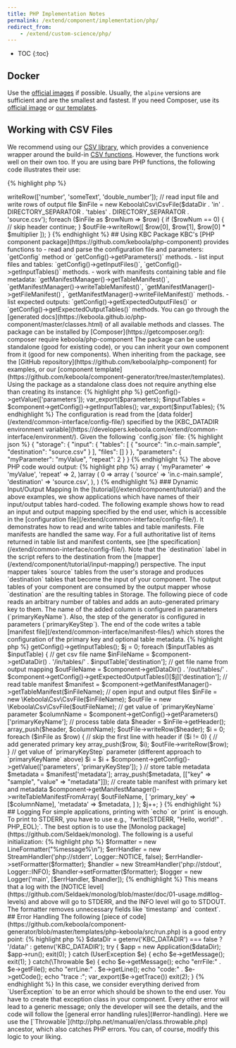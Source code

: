 ```yaml
---
title: PHP Implementation Notes
permalink: /extend/component/implementation/php/
redirect_from:
    - /extend/custom-science/php/
---
```


* TOC
{:toc}

## Docker
Use the [official images](https://hub.docker.com/_/php/) if possible. Usually, the `alpine` versions are sufficient and are the
smallest and fastest. If you need Composer, use its [official image](https://hub.docker.com/_/composer/) or
[our templates](https://github.com/keboola/component-generator/blob/master/templates/).

## Working with CSV Files
We recommend using our [CSV library](https://github.com/keboola/php-csv), which provides a convenience wrapper
around the build-in [CSV functions](http://php.net/manual/en/function.fgetcsv.php). However, the functions work well on their own too.
If you are using bare PHP functions, the following code illustrates their use:

{% highlight php %}
<?php
$fhIn = fopen('/data/in/tables/source.csv', 'r');
$fhOut = fopen('/data/out/tables/destination.csv', 'w');
$header = fgetcsv($fhIn);
$numberIndex = array_search('number', $header);
fputcsv($fhOut, array_merge($header, ['double_number']));
while ($row = fgetcsv($fhIn)) {
	$row[] = $row[$numberIndex] * 2;
	fputcsv($fhOut, $row);
}
fclose($fhIn);
fclose($fhOut);
echo "All done";
{% endhighlight %}

Note that we open both the input and output files simultaneously; as soon as a row is processed,
it is immediately written to the destination file. This approach keeps only a single row of data in the memory and is
generally very efficient. It is recommended to implement the processing in this way because data files
coming from KBC can be quite large.

The same can be achieved via the [CSV library](https://github.com/keboola/php-csv). Install the
package with `composer require keboola/csv`. The following
piece of code uses it and reads the [configuration file](/extend/common-interface/config-file/).

{% highlight php %}
<?php

require "vendor/autoload.php";

// read the configuration file
$dataDir = getenv('KBC_DATADIR') . DIRECTORY_SEPARATOR;
$configFile = $dataDir . 'config.json';
$config = json_decode(file_get_contents($configFile), true);

$multiplier = $config['parameters']['multiplier'];

// create output file and write header
$outFile = new \Keboola\Csv\CsvFile(
    $dataDir . 'out' . DIRECTORY_SEPARATOR . 'tables' . DIRECTORY_SEPARATOR . 'destination.csv'
);
$outFile->writeRow(['number', 'someText', 'double_number']);

// read input file and write rows of output file
$inFile = new Keboola\Csv\CsvFile($dataDir . 'in' . DIRECTORY_SEPARATOR . 'tables' . DIRECTORY_SEPARATOR . 'source.csv');
foreach ($inFile as $rowNum => $row) {
    if ($rowNum == 0) {
        // skip header
        continue;
    }
    $outFile->writeRow([
        $row[0],
        $row[1],
        $row[0] * $multiplier
    ]);
}
{% endhighlight %}

## Using KBC Package
KBC's [PHP component package](https://github.com/keboola/php-component) provides functions to

- read and parse the configuration file and parameters: 
	`getConfig` method or `getConfig()->getParameters()` methods.
- list input files and tables: `getConfig()->getInputFiles()`, `getConfig()->getInputTables()` methods.
- work with manifests containing table and file metadata: `getManifestManager()->getTableManifest()`, `getManifestManager()->writeTableManifest()`, `getManifestManager()->getFileManifest()`, `getManifestManager()->writeFileManifest()` methods.
- list expected outputs: `getConfig()->getExpectedOutputFiles()` or `getConfig()->getExpectedOutputTables()` methods.

You can go through the [generated docs](https://keboola.github.io/php-component/master/classes.html) of all available methods and classes.
The package can be installed by [Composer](https://getcomposer.org/):

    composer require keboola/php-component

The package can be used standalone (good for existing code), or you can inherit your own component from it (good for new components).
When inheriting from the package, see the [GitHub repository](https://github.com/keboola/php-component) for examples, or
our [component template](https://github.com/keboola/component-generator/tree/master/templates).
Using the package as a standalone class does not require anything else than creating its instance:

{% highlight php %}
<?php

require "vendor/autoload.php";

$component = new \Keboola\Component\BaseComponent();
$parameters = $component->getConfig()->getValue(['parameters']);
var_export($parameters);

$inputTables = $component->getConfig()->getInputTables();
var_export($inputTables);
{% endhighlight %}

The configuration is read from the [data folder](/extend/common-interface/config-file/) specified by the
[KBC_DATADIR environment variable](https://developers.keboola.com/extend/common-interface/environment/).
Given the following `config.json` file:

{% highlight json %}
{
    "storage": {
        "input": {
            "tables": [
                {
                    "source": "in.c-main.sample",
                    "destination": "source.csv"
                }
            ],
            "files": []
        }
    },
    "parameters": {
        "myParameter": "myValue",
        "repeat": 2
    }
}
{% endhighlight %}

The above PHP code would output:

{% highlight php %}
array (
  'myParameter' => 'myValue',
  'repeat' => 2,
)array (
  0 =>
  array (
    'source' => 'in.c-main.sample',
    'destination' => 'source.csv',
  ),
)
{% endhighlight %}

### Dynamic Input/Output Mapping
In the [tutorial](/extend/component/tutorial/) and the above examples, we show
applications which have names of their input/output tables hard-coded.
The following example shows how to read an input and output mapping specified by the end user,
which is accessible in the [configuration file](/extend/common-interface/config-file/). It demonstrates
how to read and write tables and table manifests. File manifests are handled the same way. For a full authoritative list
of items returned in table list and manifest contents, see [the specification](/extend/common-interface/config-file/).

Note that the `destination` label in the script refers to the destination from the
[mapper](/extend/component/tutorial/input-mapping/) perspective.
The input mapper takes `source` tables from the user's storage and produces `destination` tables that become
the input of your component. The output tables of your component are consumed by the output mapper
whose `destination` are the resulting tables in Storage.

The following piece of code reads an arbitrary number of tables and adds an auto-generated primary key
to them. The name of the added column is configured in parameters (`primaryKeyName`). Also, the
step of the generator is configured in parameters (`primaryKeyStep`). The end of the code writes
a table [manifest file](/extend/common-interface/manifest-files/) which stores the configuration of
the primary key and optional table metadata.

{% highlight php %}
<?php

require "vendor/autoload.php";

$component = new \Keboola\Component\BaseComponent();
$inputTables = $component->getConfig()->getInputTables();

$j = 0;
foreach ($inputTables as $inputTable) {
    // get csv file name
    $inFileName = $component->getDataDir() . '/in/tables/' . $inputTable['destination'];

    // get file name from output mapping
    $outFileName = $component->getDataDir() . '/out/tables/' .
        $component->getConfig()->getExpectedOutputTables()[$j]['destination'];

    // read table manifest
    $manifest = $component->getManifestManager()->getTableManifest($inFileName);

    // open input and output files
    $inFile = new \Keboola\Csv\CsvFile($inFileName);
    $outFile = new \Keboola\Csv\CsvFile($outFileName);
    // get value of `primaryKeyName` parameter
    $columnName = $component->getConfig()->getParameters()['primaryKeyName'];

    // process table data
    $header = $inFile->getHeader();
    array_push($header, $columnName);
    $outFile->writeRow($header);
    $i = 0;
    foreach ($inFile as $row) {
        // skip the first line with header
        if ($i != 0) {
            // add generated primary key
            array_push($row, $i);
            $outFile->writeRow($row);
        }
        // get value of `primaryKeyStep` parameter (different approach to `primaryKeyName` above)
        $i = $i + $component->getConfig()->getValue(['parameters', 'primaryKeyStep']);
    }

    // store table metadata
    $metadata = $manifest['metadata'];
    array_push($metadata, [["key" => "sample", "value" => "metadata"]]);

    // create table manifest with primary ket and metadata
    $component->getManifestManager()->writeTableManifestFromArray(
        $outFileName,
        [
            'primary_key' => [$columnName],
            'metadata' => $metadata,
        ]
    );
    $j++;
}
{% endhighlight %}

## Logging
For simple applications, printing with `echo` or `print` is enough. To print to STDERR, you have to use
e.g., `fwrite(STDERR, "Hello, world!" . PHP_EOL);`. The best option is to use the [Monolog package](https://github.com/Seldaek/monolog).
The following is a useful initialization:

{% highlight php %}
$formatter = new LineFormatter("%message%\n");
$errHandler = new StreamHandler('php://stderr', Logger::NOTICE, false);
$errHandler->setFormatter($formatter);
$handler = new StreamHandler('php://stdout', Logger::INFO);
$handler->setFormatter($formatter);
$logger = new Logger('main', [$errHandler, $handler]);
{% endhighlight %}

This means that a log with the [NOTICE level](https://github.com/Seldaek/monolog/blob/master/doc/01-usage.md#log-levels) and above
will go to STDERR, and the INFO level will go to STDOUT. The formatter removes unnecessary fields like `timestamp` and `context`.

## Error Handling
The following [piece of code](https://github.com/keboola/component-generator/blob/master/templates/php-keboola/src/run.php) is a good entry point:

{% highlight php %}
$dataDir = getenv('KBC_DATADIR') === false ? '/data/' : getenv('KBC_DATADIR');
try {
    $app = new Application($dataDir);
    $app->run();
    exit(0);
} catch (UserException $e) {
    echo $e->getMessage();
    exit(1);
} catch(\Throwable $e) {
    echo $e->getMessage();
    echo "errFile:" . $e->getFile();
    echo "errLine:" . $e->getLine();
    echo "code:" . $e->getCode();
    echo "trace :";
    var_export($e->getTrace())
    exit(2);
}
{% endhighlight %}

In this case, we consider everything derived from `UserException` to be an error which should be shown to the end user.
You have to create that exception class in your component. Every other error will lead to a generic message; only
the developer will see the details, and the code will follow the [general error handling rules](#error-handling).
Here we use the [`Throwable`](http://php.net/manual/en/class.throwable.php) ancestor, which also catches PHP errors. You can, of
course, modify this logic to your liking.
